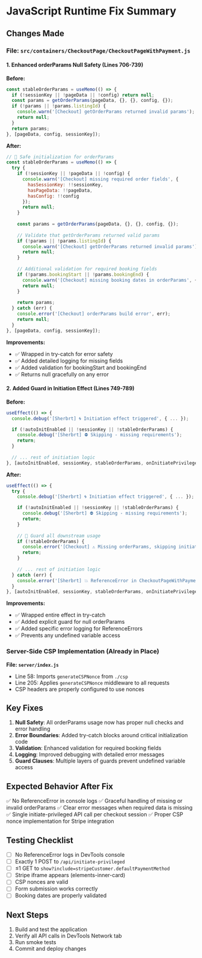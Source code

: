 # JavaScript Runtime Fix Summary

## Changes Made

### File: `src/containers/CheckoutPage/CheckoutPageWithPayment.js`

#### 1. Enhanced orderParams Null Safety (Lines 706-739)

**Before:**
```javascript
const stableOrderParams = useMemo(() => {
  if (!sessionKey || !pageData || !config) return null;
  const params = getOrderParams(pageData, {}, {}, config, {});
  if (!params || !params.listingId) {
    console.warn('[Checkout] getOrderParams returned invalid params');
    return null;
  }
  return params;
}, [pageData, config, sessionKey]);
```

**After:**
```javascript
// 🧩 Safe initialization for orderParams
const stableOrderParams = useMemo(() => {
  try {
    if (!sessionKey || !pageData || !config) {
      console.warn('[Checkout] missing required order fields', { 
        hasSessionKey: !!sessionKey, 
        hasPageData: !!pageData, 
        hasConfig: !!config 
      });
      return null;
    }
    
    const params = getOrderParams(pageData, {}, {}, config, {});
    
    // Validate that getOrderParams returned valid params
    if (!params || !params.listingId) {
      console.warn('[Checkout] getOrderParams returned invalid params');
      return null;
    }
    
    // Additional validation for required booking fields
    if (!params.bookingStart || !params.bookingEnd) {
      console.warn('[Checkout] missing booking dates in orderParams', { params });
      return null;
    }
    
    return params;
  } catch (err) {
    console.error('[Checkout] orderParams build error', err);
    return null;
  }
}, [pageData, config, sessionKey]);
```

**Improvements:**
- ✅ Wrapped in try-catch for error safety
- ✅ Added detailed logging for missing fields
- ✅ Added validation for bookingStart and bookingEnd
- ✅ Returns null gracefully on any error

#### 2. Added Guard in Initiation Effect (Lines 749-789)

**Before:**
```javascript
useEffect(() => {
  console.debug('[Sherbrt] 🌀 Initiation effect triggered', { ... });

  if (!autoInitEnabled || !sessionKey || !stableOrderParams) {
    console.debug('[Sherbrt] ⛔ Skipping - missing requirements');
    return;
  }
  
  // ... rest of initiation logic
}, [autoInitEnabled, sessionKey, stableOrderParams, onInitiatePrivilegedSpeculativeTransaction]);
```

**After:**
```javascript
useEffect(() => {
  try {
    console.debug('[Sherbrt] 🌀 Initiation effect triggered', { ... });

    if (!autoInitEnabled || !sessionKey || !stableOrderParams) {
      console.debug('[Sherbrt] ⛔ Skipping - missing requirements');
      return;
    }
    
    // 🧩 Guard all downstream usage
    if (!stableOrderParams) {
      console.error('[Checkout] ⚠️ Missing orderParams, skipping initiate.');
      return;
    }
    
    // ... rest of initiation logic
  } catch (err) {
    console.error('[Sherbrt] 💥 ReferenceError in CheckoutPageWithPayment initiation effect', err);
  }
}, [autoInitEnabled, sessionKey, stableOrderParams, onInitiatePrivilegedSpeculativeTransaction]);
```

**Improvements:**
- ✅ Wrapped entire effect in try-catch
- ✅ Added explicit guard for null orderParams
- ✅ Added specific error logging for ReferenceErrors
- ✅ Prevents any undefined variable access

### Server-Side CSP Implementation (Already in Place)

**File: `server/index.js`**
- Line 58: Imports `generateCSPNonce` from `./csp`
- Line 205: Applies `generateCSPNonce` middleware to all requests
- CSP headers are properly configured to use nonces

## Key Fixes

1. **Null Safety**: All orderParams usage now has proper null checks and error handling
2. **Error Boundaries**: Added try-catch blocks around critical initialization code
3. **Validation**: Enhanced validation for required booking fields
4. **Logging**: Improved debugging with detailed error messages
5. **Guard Clauses**: Multiple layers of guards prevent undefined variable access

## Expected Behavior After Fix

✅ No ReferenceError in console logs
✅ Graceful handling of missing or invalid orderParams
✅ Clear error messages when required data is missing
✅ Single initiate-privileged API call per checkout session
✅ Proper CSP nonce implementation for Stripe integration

## Testing Checklist

- [ ] No ReferenceError logs in DevTools console
- [ ] Exactly 1 POST to `/api/initiate-privileged`
- [ ] ≤1 GET to `show?include=stripeCustomer.defaultPaymentMethod`
- [ ] Stripe iframe appears (elements-inner-card)
- [ ] CSP nonces are valid
- [ ] Form submission works correctly
- [ ] Booking dates are properly validated

## Next Steps

1. Build and test the application
2. Verify all API calls in DevTools Network tab
3. Run smoke tests
4. Commit and deploy changes

